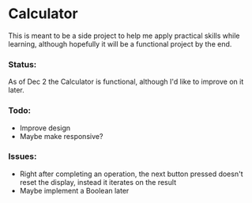 # Calculator

This is meant to be a side project to help me apply practical skills while learning, although hopefully it will be a functional project by the end.

### Status:

As of Dec 2 the Calculator is functional, although I'd like to improve on it later.

### Todo:

* Improve design
* Maybe make responsive?

### Issues:
* Right after completing an operation, the next button pressed doesn't reset the display, instead it iterates on the result
* Maybe implement a Boolean later